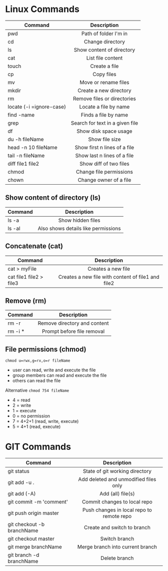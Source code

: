 # Linux Commands

| Command                       |           Description           |
|-------------------------------|:-------------------------------:|
| pwd                           |      Path of folder I'm in      |
| cd                            |        Change directory         |
| ls                            |    Show content of directory    |
| cat                           |        List file content        |
| touch <file>                  |          Create a file          |
| cp <target> <destination>     |           Copy files            |
| mv <target> <destination>     |      Move or rename files       |
| mkdir                         |     Create a new directory      |
| rm                            |   Remove files or directories   |
| locate (-i =ignore-case)      |      Locate a file by name      |
| find <directory> -name <name> |      Finds a file by name       |
| grep                          | Search for text in a given file |
| df                            |      Show disk space usage      |
| du -h fileName                |         Show file size          |
| head -n 10 fileName           |  Show first n lines of a file   |
| tail -n fileName              |   Show last n lines of a file   |
| diff file1 file2              |     Show diff of two files      |
| chmod                         |     Change file permissions     |
| chown                         |     Change owner of a file      |

## Show content of directory (ls)

| Command |             Description             |
|---------|:-----------------------------------:|
| ls -a   |          Show hidden files          |
| ls -al  | Also shows details like permissions |

## Concatenate (cat)

| Command                 |                    Description                     |
|-------------------------|:--------------------------------------------------:|
| cat > myFile            |                 Creates a new file                 |
| cat file1 file2 > file3 | Creates a new file with content of file1 and file2 |

## Remove (rm)

| Command           |         Description          |
|-------------------|:----------------------------:|
| rm -r <directory> | Remove directory and content |
| rm -i *           |  Prompt before file removal  |

## File permissions (chmod)

``chmod u=rwx,g=rx,o=r fileName``

   - user can read, write and execute the file
   - group members can read and execute the file
   - others can read the file 

Alternative
``chmod 754 fileName``
   - 4 = read
   - 2 = write
   - 1 = execute
   - 0 = no permission
   - 7 = 4+2+1 (read, write, execute)
   - 5 = 4+1 (read, execute)


# GIT Commands

| Command                    |                Description                |
|----------------------------|:-----------------------------------------:|
| git status                 |      State of git working directory       |
| git add -u .               |   Add deleted and unmodified files only   |
| git add (-A)               |             Add (all) file(s)             |
| git commit -m 'comment'    |       Commit changes to local repo        |
| git push origin master     | Push changes in local repo to remote repo |
| git checkout -b branchName |        Create and switch to branch        |
| git checkout master        |               Switch branch               |
| git merge branchName       |     Merge branch into current branch      |
| git branch -d branchName   |               Delete branch               |